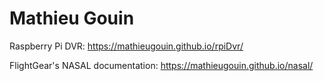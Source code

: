 # Mathieu Gouin

Raspberry Pi DVR: <https://mathieugouin.github.io/rpiDvr/>

FlightGear's NASAL documentation: <https://mathieugouin.github.io/nasal/>
